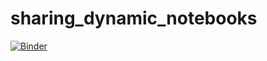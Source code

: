 # sharing_dynamic_notebooks
[![Binder](https://mybinder.org/badge_logo.svg)](https://mybinder.org/v2/gh/e-martuganova/sharing_dynamic_notebooks/HEAD)
